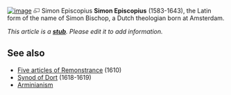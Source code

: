 [![image](images/thumb/9/9f/Episcopius.jpg/160px-Episcopius.jpg)](http://www.theopedia.com/File:Episcopius.jpg)
[![image](data:image/png;base64,iVBORw0KGgoAAAANSUhEUgAAAA8AAAALCAAAAACFLIiAAAAAAnRSTlMA/1uRIrUAAABPSURBVAjXY/j///+5vXDwjAHIr26ZAgXZe8H8a/+hoIcw/9nevdVL9+79DuPvzQYZFPUezu8BMZLXgkExnD8HAu6hqv//n+HZVjD4DuUDAKlChD3fj6aPAAAAAElFTkSuQmCC)](http://www.theopedia.com/File:Episcopius.jpg "Enlarge")
Simon Episcopius
**Simon Episcopius** (1583-1643), the Latin form of the name of
Simon Bischop, a Dutch theologian born at Amsterdam.

*This article is a **[stub](http://www.theopedia.com/Category:Theopedia_stubs "Category:Theopedia stubs")**. Please edit it to add information.*
## See also

-   [Five articles of Remonstrance](Five_articles_of_Remonstrance "Five articles of Remonstrance")
    (1610)
-   [Synod of Dort](Synod_of_Dort "Synod of Dort") (1618-1619)
-   [Arminianism](Arminianism "Arminianism")




